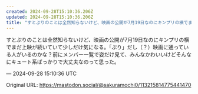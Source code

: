```yaml
---
created: 2024-09-28T15:10:36.206Z
updated: 2024-09-28T15:10:36.206Z
title: "すとぷりのことは全然知らないけど、映画の公開が7月19日なのにキンプリの横でまだ[...]"
---
```


<p>すとぷりのことは全然知らないけど、映画の公開が7月19日なのにキンプリの横でまだ上映が続いていて少しだけ気になる。「ぷり」だし（？）映画に通っている人がいるのかな？前にメンバー一覧で姿だけ見て、みんなかわいいけどそんなにキュート系ばっかりで大丈夫なのって思った。</p>

&mdash; 2024-09-28 15:10:36 UTC

Original URL: https://mastodon.social/@sakuramochi0/113215814775441470
